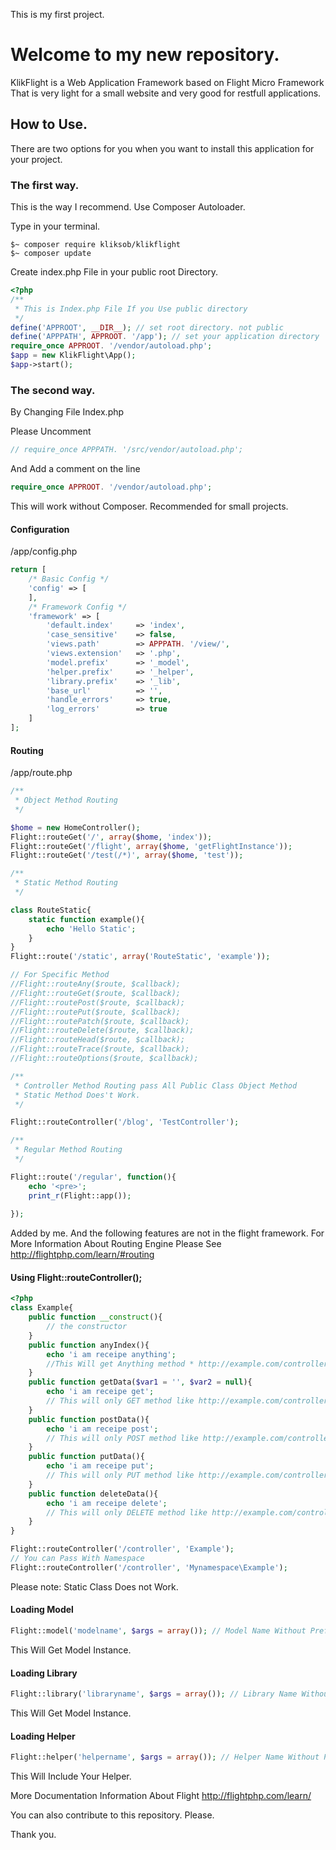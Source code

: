 This is my first project.

# Welcome to my new repository.

KlikFlight is a Web Application Framework based on Flight Micro Framework That is very light for a small website and very good for restfull applications.

## How to Use.

There are two options for you when you want to install this application for your project.

### The first way.

This is the way I recommend.
Use Composer Autoloader.

Type in your terminal.

```shell
$~ composer require kliksob/klikflight
$~ composer update
```
Create index.php File in your public root Directory.
```php
<?php
/**
 * This is Index.php File If you Use public directory
 */
define('APPROOT', __DIR__); // set root directory. not public
define('APPPATH', APPROOT. '/app'); // set your application directory
require_once APPROOT. '/vendor/autoload.php';
$app = new KlikFlight\App();
$app->start();
```


### The second way.

By Changing File Index.php

Please Uncomment
```php
// require_once APPPATH. '/src/vendor/autoload.php';
```

And Add a comment on the line
```php
require_once APPROOT. '/vendor/autoload.php';
```

This will work without Composer. Recommended for small projects.

#### Configuration
/app/config.php

```php
return [
	/* Basic Config */
	'config' => [
	],
	/* Framework Config */
	'framework'	=> [
		'default.index'		=> 'index',
		'case_sensitive' 	=> false,
		'views.path'		=> APPPATH. '/view/',
		'views.extension'	=> '.php',
		'model.prefix'		=> '_model',
		'helper.prefix'		=> '_helper',
		'library.prefix'	=> '_lib',
		'base_url'			=> '',
		'handle_errors'		=> true,
		'log_errors'		=> true
	]
];
```

#### Routing
/app/route.php

```php
/**
 * Object Method Routing
 */

$home = new HomeController();
Flight::routeGet('/', array($home, 'index'));
Flight::routeGet('/flight', array($home, 'getFlightInstance'));
Flight::routeGet('/test(/*)', array($home, 'test'));

/**
 * Static Method Routing
 */

class RouteStatic{
	static function example(){
		echo 'Hello Static';
	}
}
Flight::route('/static', array('RouteStatic', 'example'));

// For Specific Method
//Flight::routeAny($route, $callback);
//Flight::routeGet($route, $callback);
//Flight::routePost($route, $callback);
//Flight::routePut($route, $callback);
//Flight::routePatch($route, $callback);
//Flight::routeDelete($route, $callback);
//Flight::routeHead($route, $callback);
//Flight::routeTrace($route, $callback);
//Flight::routeOptions($route, $callback);

/**
 * Controller Method Routing pass All Public Class Object Method
 * Static Method Does't Work.
 */

Flight::routeController('/blog', 'TestController');

/**
 * Regular Method Routing
 */

Flight::route('/regular', function(){
	echo '<pre>';
	print_r(Flight::app());
	
});
```

Added by me. And the following features are not in the flight framework.
For More Information About Routing Engine Please See http://flightphp.com/learn/#routing

#### Using Flight::routeController();
```php
<?php
class Example{
	public function __construct(){
		// the constructor
	}
	public function anyIndex(){
		echo 'i am receipe anything';
		//This Will get Anything method * http://example.com/controller/ or http://example.com/controller/index
	}
	public function getData($var1 = '', $var2 = null){
		echo 'i am receipe get';
		// This will only GET method like http://example.com/controller/data(/@var1)(/@var2)
	}
	public function postData(){
		echo 'i am receipe post';
		// This will only POST method like http://example.com/controller/data
	}
	public function putData(){
		echo 'i am receipe put';
		// This will only PUT method like http://example.com/controller/data
	}
	public function deleteData(){
		echo 'i am receipe delete';
		// This will only DELETE method like http://example.com/controller/data
	}
}
```
```php
Flight::routeController('/controller', 'Example');
// You can Pass With Namespace
Flight::routeController('/controller', 'Mynamespace\Example');
```
Please note: Static Class Does not Work.

#### Loading Model
```php
Flight::model('modelname', $args = array()); // Model Name Without Prefix
```
This Will Get Model Instance.

#### Loading Library
```php
Flight::library('libraryname', $args = array()); // Library Name Without Prefix.
```
This Will Get Model Instance.

#### Loading Helper
```php
Flight::helper('helpername', $args = array()); // Helper Name Without Prefix
```
This Will Include Your Helper.

More Documentation Information About Flight http://flightphp.com/learn/

You can also contribute to this repository. Please.

Thank you.
